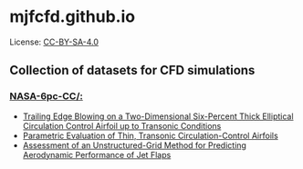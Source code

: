 # mjfcfd.github.io
License: [CC-BY-SA-4.0](https://creativecommons.org/licenses/by-sa/4.0/)

## Collection of datasets for CFD simulations

### [NASA-6pc-CC/:](./NASA-6pc-CC/)
 - [Trailing Edge Blowing on a Two-Dimensional Six-Percent Thick Elliptical Circulation Control Airfoil up to Transonic Conditions](https://ntrs.nasa.gov/archive/nasa/casi.ntrs.nasa.gov/20050165090.pdf)
 - [Parametric Evaluation of Thin, Transonic Circulation-Control Airfoils](https://ntrs.nasa.gov/archive/nasa/casi.ntrs.nasa.gov/20070005008.pdf)
 - [Assessment of an Unstructured-Grid Method for Predicting Aerodynamic Performance of Jet Flaps](https://ntrs.nasa.gov/archive/nasa/casi.ntrs.nasa.gov/20060022154.pdf)
